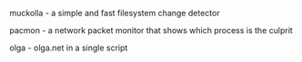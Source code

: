 muckolla - a simple and fast filesystem change detector

pacmon   - a network packet monitor that shows which process is the culprit

olga     - olga.net in a single script
